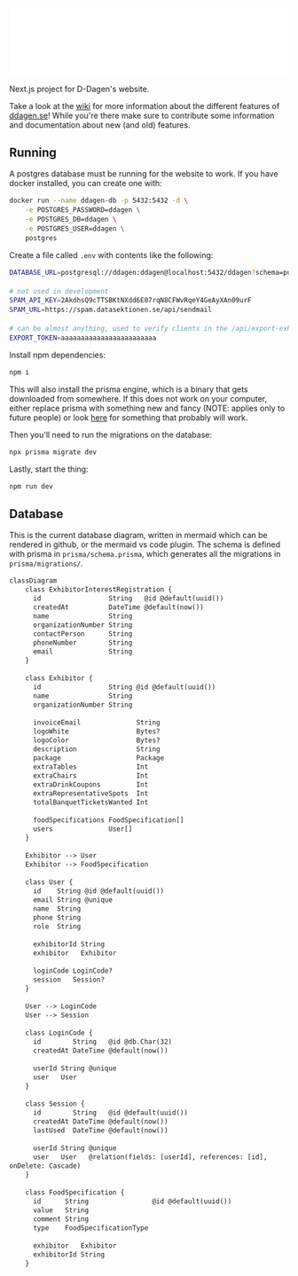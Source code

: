 ![d-dagen](https://github.com/datasektionen/ddagen/blob/main/public/img/logo-white-ageless_v2.svg)

Next.js project for D-Dagen's website.

Take a look at the [wiki](https://github.com/datasektionen/ddagen/wiki) for more information about the different features of [ddagen.se](https://ddagen.se)!
While you're there make sure to contribute some information and documentation about new (and old) features.

## Running

A postgres database must be running for the website to work. If you have docker
installed, you can create one with:

```bash
docker run --name ddagen-db -p 5432:5432 -d \
    -e POSTGRES_PASSWORD=ddagen \
    -e POSTGRES_DB=ddagen \
    -e POSTGRES_USER=ddagen \
    postgres
```

Create a file called `.env` with contents like the following:

```bash
DATABASE_URL=postgresql://ddagen:ddagen@localhost:5432/ddagen?schema=public

# not used in development
SPAM_API_KEY=2AkdhsQ9cTTSBKtNXdd6E07rqN8CFWvRqeY4GeAyXAn09urF
SPAM_URL=https://spam.datasektionen.se/api/sendmail

# can be almost anything, used to verify clients in the /api/export-exhibitors endpoint
EXPORT_TOKEN=aaaaaaaaaaaaaaaaaaaaaaaa
```

Install npm dependencies:

```bash
npm i
```

This will also install the prisma engine, which is a binary that gets downloaded
from somewhere. If this does not work on your computer, either replace prisma
with something new and fancy (NOTE: applies only to future people) or look
[here](https://gist.github.com/mathiasmagnusson/c229abac159dd76657b895a4c8cb6ade)
for something that probably will work.

Then you'll need to run the migrations on the database:

```bash
npx prisma migrate dev
```

Lastly, start the thing:

```bash
npm run dev
```

## Database

This is the current database diagram, written in mermaid which can be rendered
in github, or the mermaid vs code plugin. The schema is defined with prisma in
`prisma/schema.prisma`, which generates all the migrations in
`prisma/migrations/`.

```mermaid
classDiagram
    class ExhibitorInterestRegistration {
      id                 String   @id @default(uuid())
      createdAt          DateTime @default(now())
      name               String
      organizationNumber String
      contactPerson      String
      phoneNumber        String
      email              String
    }

    class Exhibitor {
      id                 String @id @default(uuid())
      name               String
      organizationNumber String

      invoiceEmail              String
      logoWhite                 Bytes?
      logoColor                 Bytes?
      description               String
      package                   Package
      extraTables               Int
      extraChairs               Int
      extraDrinkCoupons         Int
      extraRepresentativeSpots  Int
      totalBanquetTicketsWanted Int

      foodSpecifications FoodSpecification[]
      users              User[]
    }

    Exhibitor --> User
    Exhibitor --> FoodSpecification

    class User {
      id    String @id @default(uuid())
      email String @unique
      name  String
      phone String
      role  String

      exhibitorId String
      exhibitor   Exhibitor

      loginCode LoginCode?
      session   Session?
    }

    User --> LoginCode
    User --> Session

    class LoginCode {
      id        String   @id @db.Char(32)
      createdAt DateTime @default(now())

      userId String @unique
      user   User
    }

    class Session {
      id        String   @id @default(uuid())
      createdAt DateTime @default(now())
      lastUsed  DateTime @default(now())

      userId String @unique
      user   User   @relation(fields: [userId], references: [id], onDelete: Cascade)
    }

    class FoodSpecification {
      id      String                @id @default(uuid())
      value   String
      comment String
      type    FoodSpecificationType

      exhibitor   Exhibitor
      exhibitorId String
    }
```
